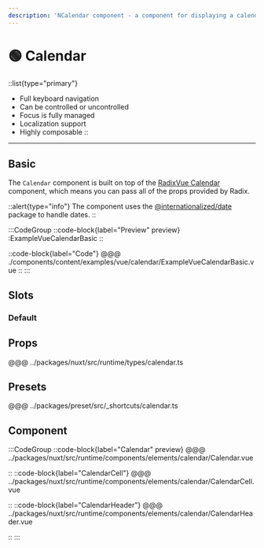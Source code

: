 ```yaml
---
description: 'NCalendar component - a component for displaying a calendar.'
---
```


# 🟢 Calendar

::list{type="primary"}
- Full keyboard navigation
- Can be controlled or uncontrolled
- Focus is fully managed
- Localization support
- Highly composable
::

---

## Basic

The `Calendar` component is built on top of the [RadixVue Calendar](https://www.radix-vue.com/components/calendar.html) component, which means you can pass all of the props provided by Radix.

::alert{type="info"}
The component uses the [@internationalized/date](https://react-spectrum.adobe.com/internationalized/date/index.html) package to handle dates.
::

:::CodeGroup
::code-block{label="Preview" preview}
  :ExampleVueCalendarBasic
::

::code-block{label="Code"}
@@@ ./components/content/examples/vue/calendar/ExampleVueCalendarBasic.vue
::
:::

## Slots

### Default

## Props
@@@ ../packages/nuxt/src/runtime/types/calendar.ts

## Presets
@@@ ../packages/preset/src/_shortcuts/calendar.ts

## Component

:::CodeGroup
::code-block{label="Calendar" preview}
@@@ ../packages/nuxt/src/runtime/components/elements/calendar/Calendar.vue

::
::code-block{label="CalendarCell"}
@@@ ../packages/nuxt/src/runtime/components/elements/calendar/CalendarCell.vue

::
::code-block{label="CalendarHeader"}
@@@ ../packages/nuxt/src/runtime/components/elements/calendar/CalendarHeader.vue

::
:::
